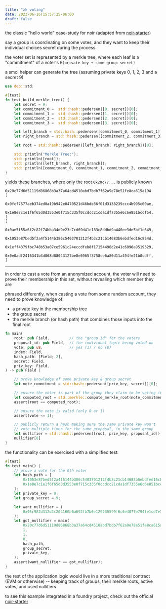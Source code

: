 ```yaml
---
title: "zk voting"
date: 2023-06-16T15:57:25-06:00
draft: false
---
```


the classic "hello world" case-study for noir (adapted from [noir-starter](https://github.com/noir-lang/noir-starter))

say a group is coordinating on some votes, and they want to keep their individual choices secret during the process

the voter set is represented by a merkle tree, where each leaf is a "commitment" of a voter's `H(private key + some group secret)`

a smol helper can generate the tree (assuming private keys 0, 1, 2, 3 and a secret 9)

```rust
use dep::std;

#[test]
fn test_build_merkle_tree() {
    let secret = 9;
    let commitment_0 =  std::hash::pedersen([0, secret])[0];
    let commitment_1 =  std::hash::pedersen([1, secret])[0];
    let commitment_2 =  std::hash::pedersen([2, secret])[0];
    let commitment_3 =  std::hash::pedersen([3, secret])[0];

    let left_branch = std::hash::pedersen([commitment_0, commitment_1])[0];
    let right_branch = std::hash::pedersen([commitment_2, commitment_3])[0];

    let root = std::hash::pedersen([left_branch, right_branch])[0];

    std::println("Merkle Tree:");
    std::println([root]);
    std::println([left_branch, right_branch]);
    std::println([commitment_0, commitment_1, commitment_2, commitment_3]);
}
```

yields these branches, where only the root `0x20c77...` is publicly known

```
0x20c77d6d51119d86868b3a37a64cd4510abd7bdb7f62a9e78e51fe8ca615a194
[
    0x0fcf7577aeb374ed0a19b942e0470521d46bde86f01d3138239ccc4b995c00ae,
    0x1e8e7c1e1f6f65d0d3553e0f715c335f0ccdcc21cda1df7355e6c6e851bccf54,
]
[
    0x0ae5f55a6f2c82f74bba34d9e23c7cd69d41c183c8ddbd9a440ee3de5bf1c649,
    0x1053e87bed5f2a4f5144b386c5403701212f4b3c21cb14683b6ebdfed16c854d, 
    0x1eff4379fbc748b53a07ce5961c24eccdfeb8f17154490d2e41c6096a9519329, 
    0x0e0adf2416341b3d868d88043127be8e6965f3758ce6a80d11a494fe21b0cdff,
]
```

---

in order to cast a vote from an anonymized account, the voter will need to prove their membership in this set, without revealing which member they are

phrased differently, when casting a vote from some random account, they need to prove knowledge of:
* a private key in the membership tree
* the group secret
* the merkle branch (or hash path) that combines those inputs into the final root

```rust
fn main(
    root: pub Field,         // the "group id" for the voters
    proposal_id: pub Field,  // the individual topic being voted on
    vote: pub u8,            // yes (1) / no (0)
    index: Field,
    hash_path: [Field; 2],
    secret: Field,
    priv_key: Field,
) -> pub Field {

    // prove knowledge of some private key & group secret
    let note_commitment = std::hash::pedersen([priv_key, secret])[0];

    // ensure the voter is part of the group they claim to be voting in
    let computed_root = std::merkle::compute_merkle_root(note_commitment, index, hash_path);
    assert(root == computed_root);

    // ensure the vote is valid (only 0 or 1)
    assert(vote <= 1);

    // publicly return a hash making sure the same private key won't
    // vote multiple times for the same proposal, in the same group
    let nullifier = std::hash::pedersen([root, priv_key, proposal_id]);
    nullifier[0]
}
```

the functionality can be exercised with a simplified test:

```rust
#[test]
fn test_main() {
    // prove a vote for the 0th voter
    let hash_path = [
        0x1053e87bed5f2a4f5144b386c5403701212f4b3c21cb14683b6ebdfed16c854d,
        0x1e8e7c1e1f6f65d0d3553e0f715c335f0ccdcc21cda1df7355e6c6e851bccf54,
    ];
    let private_key = 0;
    let group_secret = 9;

    let want_nullifier = (
        0x05c982d312d3c204160b6a692fb7b6e129235599f6c6e4077e794fe1cd7e7a63
    );
    let got_nullifier = main(
        0x20c77d6d51119d86868b3a37a64cd4510abd7bdb7f62a9e78e51fe8ca615a194,
        1,
        1,
        0,
        hash_path,
        group_secret,
        private_key,
    );
    assert(want_nullifier == got_nullifier);
}
```

the rest of the application logic would live in a more traditional contract (EVM or otherwise) -- keeping track of groups, their merkle roots, active votes, and used nullifiers

to see this example integrated in a foundry project, check out the official [noir-starter](https://github.com/noir-lang/noir-starter)
